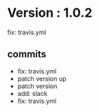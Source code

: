 # Version : 1.0.2

fix: travis.yml

## commits

* fix: travis.yml
* patch version up
* patch version
* add: slack
* fix: travis.yml
